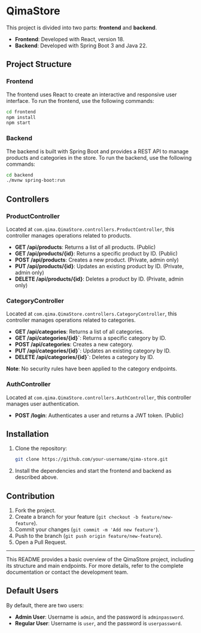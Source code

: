 
# QimaStore

This project is divided into two parts: **frontend** and **backend**.

- **Frontend**: Developed with React, version 18.
- **Backend**: Developed with Spring Boot 3 and Java 22.

## Project Structure

### Frontend

The frontend uses React to create an interactive and responsive user interface. To run the frontend, use the following commands:

```bash
cd frontend
npm install
npm start
```

### Backend

The backend is built with Spring Boot and provides a REST API to manage products and categories in the store. To run the backend, use the following commands:

```bash
cd backend
./mvnw spring-boot:run
```

## Controllers

### ProductController

Located at `com.qima.QimaStore.controllers.ProductController`, this controller manages operations related to products.

- **GET /api/products**: Returns a list of all products. (Public)
- **GET /api/products/{id}**: Returns a specific product by ID. (Public)
- **POST /api/products**: Creates a new product. (Private, admin only)
- **PUT /api/products/{id}**: Updates an existing product by ID. (Private, admin only)
- **DELETE /api/products/{id}**: Deletes a product by ID. (Private, admin only)

### CategoryController

Located at `com.qima.QimaStore.controllers.CategoryController`, this controller manages operations related to categories.

- **GET /api/categories**: Returns a list of all categories.
- **GET /api/categories/{id}`**: Returns a specific category by ID.
- **POST /api/categories**: Creates a new category.
- **PUT /api/categories/{id}`**: Updates an existing category by ID.
- **DELETE /api/categories/{id}`**: Deletes a category by ID.

**Note**: No security rules have been applied to the category endpoints.

### AuthController

Located at `com.qima.QimaStore.controllers.AuthController`, this controller manages user authentication.

- **POST /login**: Authenticates a user and returns a JWT token. (Public)

## Installation

1. Clone the repository:
   ```bash
   git clone https://github.com/your-username/qima-store.git
   ```
2. Install the dependencies and start the frontend and backend as described above.

## Contribution

1. Fork the project.
2. Create a branch for your feature (`git checkout -b feature/new-feature`).
3. Commit your changes (`git commit -m 'Add new feature'`).
4. Push to the branch (`git push origin feature/new-feature`).
5. Open a Pull Request.

---

This README provides a basic overview of the QimaStore project, including its structure and main endpoints. For more details, refer to the complete documentation or contact the development team.

## Default Users

By default, there are two users:

- **Admin User**: Username is `admin`, and the password is `adminpassword`.
- **Regular User**: Username is `user`, and the password is `userpassword`.
